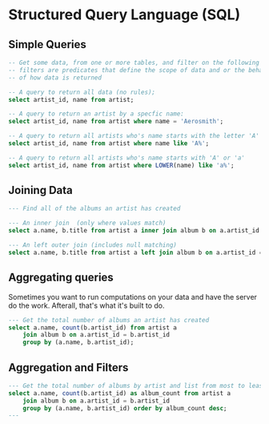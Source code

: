 <!--
Copyright 2024 Ryan McGuinness

Licensed under the Apache License, Version 2.0 (the "License");
you may not use this file except in compliance with the License.
You may obtain a copy of the License at

  http://www.apache.org/licenses/LICENSE-2.0

Unless required by applicable law or agreed to in writing, software
distributed under the License is distributed on an "AS IS" BASIS,
WITHOUT WARRANTIES OR CONDITIONS OF ANY KIND, either express or implied.
See the License for the specific language governing permissions and
limitations under the License.
-->
# Structured Query Language (SQL)

## Simple Queries
```sql
-- Get some data, from one or more tables, and filter on the following filters
-- filters are predicates that define the scope of data and or the behavior
-- of how data is returned

-- A query to return all data (no rules);
select artist_id, name from artist;

-- A query to return an artist by a specfic name:
select artist_id, name from artist where name = 'Aerosmith';

-- A query to return all artists who's name starts with the letter 'A'
select artist_id, name from artist where name like 'A%';

-- A query to return all artists who's name starts with 'A' or 'a'
select artist_id, name from artist where LOWER(name) like 'a%';
```

## Joining Data

```sql
--- Find all of the albums an artist has created

--- An inner join  (only where values match)
select a.name, b.title from artist a inner join album b on a.artist_id = b.artist_id;

--- An left outer join (includes null matching)
select a.name, b.title from artist a left join album b on a.artist_id = b.artist_id;
```

## Aggregating queries

Sometimes you want to run computations on your data and have the server
do the work. Afterall, that's what it's built to do.

```sql
--- Get the total number of albums an artist has created
select a.name, count(b.artist_id) from artist a 
	join album b on a.artist_id = b.artist_id 
	group by (a.name, b.artist_id);
```

## Aggregation and Filters

```sql
--- Get the total number of albums by artist and list from most to least
select a.name, count(b.artist_id) as album_count from artist a 
	join album b on a.artist_id = b.artist_id 
	group by (a.name, b.artist_id) order by album_count desc;
---